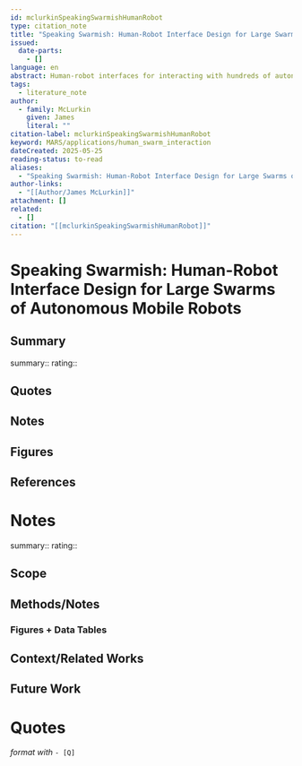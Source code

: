 ```yaml
---
id: mclurkinSpeakingSwarmishHumanRobot
type: citation_note
title: "Speaking Swarmish: Human-Robot Interface Design for Large Swarms of Autonomous Mobile Robots"
issued:
  date-parts:
    - []
language: en
abstract: Human-robot interfaces for interacting with hundreds of autonomous robots must be very different from single-robot interfaces. The central design challenge is developing techniques to maintain, program, and interact with the robots without having to handle them individually. This requires robots that can support hands-free operation, which drives many other aspects of the design.
tags:
  - literature_note
author:
  - family: McLurkin
    given: James
    literal: ""
citation-label: mclurkinSpeakingSwarmishHumanRobot
keyword: MARS/applications/human_swarm_interaction
dateCreated: 2025-05-25
reading-status: to-read
aliases:
  - "Speaking Swarmish: Human-Robot Interface Design for Large Swarms of Autonomous Mobile Robots"
author-links:
  - "[[Author/James McLurkin]]"
attachment: []
related:
  - []
citation: "[[mclurkinSpeakingSwarmishHumanRobot]]"
---
```


# Speaking Swarmish: Human-Robot Interface Design for Large Swarms of Autonomous Mobile Robots

## Summary
summary::
rating::

## Quotes

## Notes

## Figures

## References




# Notes 
summary::
rating:: 
## Scope
## Methods/Notes
### Figures + Data Tables
## Context/Related Works
## Future Work


# Quotes
 *format with* `- [Q]`
